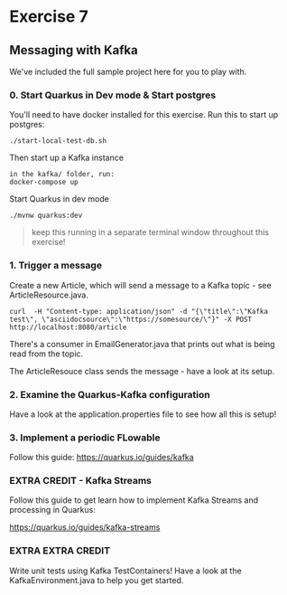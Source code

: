 # Exercise 7
## Messaging with Kafka
We've included the full sample project here for you to play with.

### 0. Start Quarkus in Dev mode & Start postgres

You'll need to have docker installed for this exercise. Run this to start up postgres:

```
./start-local-test-db.sh
```

Then start up a Kafka instance

``` 
in the kafka/ folder, run:
docker-compose up
```

Start Quarkus in dev mode
   ```
   ./mvnw quarkus:dev
   ```

> keep this running in a separate terminal window throughout this exercise!

### 1. Trigger a message

Create a new Article, which will send a message to a Kafka topic - see ArticleResource.java.

``` 
curl  -H "Content-type: application/json" -d "{\"title\":\"Kafka test\", \"asciidocsource\":\"https://somesource/\"}" -X POST http://localhost:8080/article
```

There's a consumer in EmailGenerator.java that prints out what is being read from the topic.

The ArticleResouce class sends the message - have a look at its setup.

### 2. Examine the Quarkus-Kafka configuration

Have a look at the application.properties file to see how all this is setup!

### 3. Implement a periodic FLowable

Follow this guide:
https://quarkus.io/guides/kafka

### EXTRA CREDIT - Kafka Streams

Follow this guide to get learn how to implement Kafka Streams and processing in Quarkus:

https://quarkus.io/guides/kafka-streams

### EXTRA EXTRA CREDIT

Write unit tests using Kafka TestContainers! Have a look at the KafkaEnvironment.java to help you get started.
